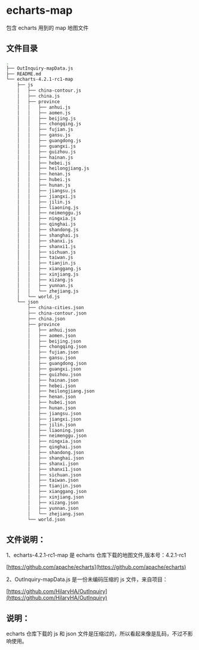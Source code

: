# echarts-map

包含 echarts 用到的 map 地图文件

## 文件目录

```bash
.
├── OutInquiry-mapData.js
├── README.md
└── echarts-4.2.1-rc1-map
    ├── js
    │   ├── china-contour.js
    │   ├── china.js
    │   ├── province
    │   │   ├── anhui.js
    │   │   ├── aomen.js
    │   │   ├── beijing.js
    │   │   ├── chongqing.js
    │   │   ├── fujian.js
    │   │   ├── gansu.js
    │   │   ├── guangdong.js
    │   │   ├── guangxi.js
    │   │   ├── guizhou.js
    │   │   ├── hainan.js
    │   │   ├── hebei.js
    │   │   ├── heilongjiang.js
    │   │   ├── henan.js
    │   │   ├── hubei.js
    │   │   ├── hunan.js
    │   │   ├── jiangsu.js
    │   │   ├── jiangxi.js
    │   │   ├── jilin.js
    │   │   ├── liaoning.js
    │   │   ├── neimenggu.js
    │   │   ├── ningxia.js
    │   │   ├── qinghai.js
    │   │   ├── shandong.js
    │   │   ├── shanghai.js
    │   │   ├── shanxi.js
    │   │   ├── shanxi1.js
    │   │   ├── sichuan.js
    │   │   ├── taiwan.js
    │   │   ├── tianjin.js
    │   │   ├── xianggang.js
    │   │   ├── xinjiang.js
    │   │   ├── xizang.js
    │   │   ├── yunnan.js
    │   │   └── zhejiang.js
    │   └── world.js
    └── json
        ├── china-cities.json
        ├── china-contour.json
        ├── china.json
        ├── province
        │   ├── anhui.json
        │   ├── aomen.json
        │   ├── beijing.json
        │   ├── chongqing.json
        │   ├── fujian.json
        │   ├── gansu.json
        │   ├── guangdong.json
        │   ├── guangxi.json
        │   ├── guizhou.json
        │   ├── hainan.json
        │   ├── hebei.json
        │   ├── heilongjiang.json
        │   ├── henan.json
        │   ├── hubei.json
        │   ├── hunan.json
        │   ├── jiangsu.json
        │   ├── jiangxi.json
        │   ├── jilin.json
        │   ├── liaoning.json
        │   ├── neimenggu.json
        │   ├── ningxia.json
        │   ├── qinghai.json
        │   ├── shandong.json
        │   ├── shanghai.json
        │   ├── shanxi.json
        │   ├── shanxi1.json
        │   ├── sichuan.json
        │   ├── taiwan.json
        │   ├── tianjin.json
        │   ├── xianggang.json
        │   ├── xinjiang.json
        │   ├── xizang.json
        │   ├── yunnan.json
        │   └── zhejiang.json
        └── world.json
```

## 文件说明：

1、echarts-4.2.1-rc1-map 是 echarts 仓库下载的地图文件,版本号：4.2.1-rc1

[https://github.com/apache/echarts](https://github.com/apache/echarts)

2、OutInquiry-mapData.js 是一份未编码压缩的 js 文件，来自项目：

[https://github.com/HilaryHA/OutInquiry](https://github.com/HilaryHA/OutInquiry)

## 说明：

echarts 仓库下载的 js 和 json 文件是压缩过的，所以看起来像是乱码，不过不影响使用。
